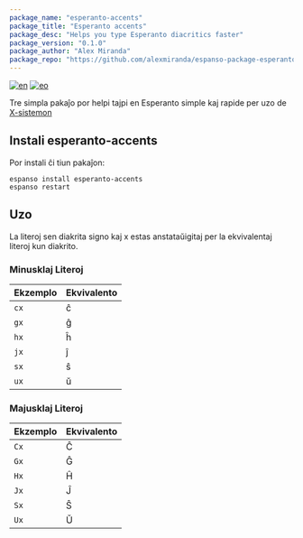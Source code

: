 ```yaml
---
package_name: "esperanto-accents"
package_title: "Esperanto accents"
package_desc: "Helps you type Esperanto diacritics faster"
package_version: "0.1.0"
package_author: "Alex Miranda"
package_repo: "https://github.com/alexmiranda/espanso-package-esperanto"
---
```

[![en](https://img.shields.io/badge/lang-en-blue.svg)](https://github.com/alexmiranda/espanso-package-esperanto/blob/master/README.md)
[![eo](https://img.shields.io/badge/lang-eo-green.svg)](https://github.com/alexmiranda/espanso-package-esperanto/blob/master/README.eo.md)

Tre simpla pakaĵo por helpi tajpi en Esperanto simple kaj rapide per uzo de
[X-sistemon](https://eo.wikipedia.org/wiki/X-sistemo)

## Instali esperanto-accents

Por instali ĉi tiun pakaĵon:

```
espanso install esperanto-accents
espanso restart
```

## Uzo

La literoj sen diakrita signo kaj x estas anstataŭigitaj per la ekvivalentaj
literoj kun diakrito.

### Minusklaj Literoj

Ekzemplo | Ekvivalento
--- | ---
`cx` | ĉ
`gx` | ĝ
`hx` | ĥ
`jx` | ĵ
`sx` | ŝ
`ux` | ŭ

### Majusklaj Literoj

Ekzemplo | Ekvivalento
--- | ---
`Cx` | Ĉ
`Gx` | Ĝ
`Hx` | Ĥ
`Jx` | Ĵ
`Sx` | Ŝ
`Ux` | Ŭ

